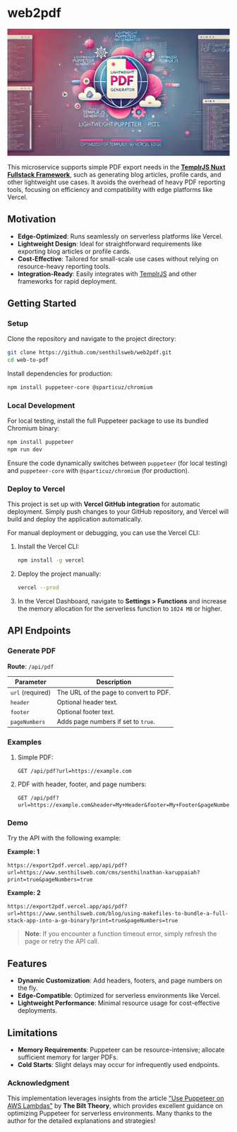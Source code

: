 # web2pdf

![Web2PDF Hero Image](public/web2pdf.webp)

This microservice supports simple PDF export needs in the **[TemplrJS Nuxt Fullstack Framework](https://github.com/senthilsweb/templrjs.git)**, such as generating blog articles, profile cards, and other lightweight use cases. It avoids the overhead of heavy PDF reporting tools, focusing on efficiency and compatibility with edge platforms like Vercel.


## **Motivation**
- **Edge-Optimized**: Runs seamlessly on serverless platforms like Vercel.
- **Lightweight Design**: Ideal for straightforward requirements like exporting blog articles or profile cards.
- **Cost-Effective**: Tailored for small-scale use cases without relying on resource-heavy reporting tools.
- **Integration-Ready**: Easily integrates with [TemplrJS](https://github.com/senthilsweb/templrjs.git) and other frameworks for rapid deployment.

## **Getting Started**
### **Setup**

Clone the repository and navigate to the project directory:

```bash
git clone https://github.com/senthilsweb/web2pdf.git
cd web-to-pdf
```

Install dependencies for production:

```bash
npm install puppeteer-core @sparticuz/chromium
```

### **Local Development**

For local testing, install the full Puppeteer package to use its bundled Chromium binary:

```bash
npm install puppeteer
npm run dev
```

Ensure the code dynamically switches between `puppeteer` (for local testing) and `puppeteer-core` with `@sparticuz/chromium` (for production).

### **Deploy to Vercel**

This project is set up with **Vercel GitHub integration** for automatic deployment. Simply push changes to your GitHub repository, and Vercel will build and deploy the application automatically.

For manual deployment or debugging, you can use the Vercel CLI:

1. Install the Vercel CLI:
   ```bash
   npm install -g vercel
   ```

2. Deploy the project manually:
   ```bash
   vercel --prod
   ```

3. In the Vercel Dashboard, navigate to **Settings > Functions** and increase the memory allocation for the serverless function to `1024 MB` or higher.




## **API Endpoints**
### **Generate PDF**
**Route**: `/api/pdf`

| Parameter       | Description                                        |
|-----------------|----------------------------------------------------|
| `url` (required)| The URL of the page to convert to PDF.             |
| `header`        | Optional header text.                              |
| `footer`        | Optional footer text.                              |
| `pageNumbers`   | Adds page numbers if set to `true`.                |

### **Examples**
1. Simple PDF:
   ```
   GET /api/pdf?url=https://example.com
   ```
2. PDF with header, footer, and page numbers:
   ```
   GET /api/pdf?url=https://example.com&header=My+Header&footer=My+Footer&pageNumbers=true
   ```

### **Demo**

Try the API with the following example:

**Example: 1**
```plaintext
https://export2pdf.vercel.app/api/pdf?url=https://www.senthilsweb.com/cms/senthilnathan-karuppaiah?print=true&pageNumbers=true
```
**Example: 2**
```
https://export2pdf.vercel.app/api/pdf?url=https://www.senthilsweb.com/blog/using-makefiles-to-bundle-a-full-stack-app-into-a-go-binary?print=true&pageNumbers=true
```

> **Note**: If you encounter a function timeout error, simply refresh the page or retry the API call.

## **Features**
- **Dynamic Customization**: Add headers, footers, and page numbers on the fly.
- **Edge-Compatible**: Optimized for serverless environments like Vercel.
- **Lightweight Performance**: Minimal resource usage for cost-effective deployments.

## **Limitations**
- **Memory Requirements**: Puppeteer can be resource-intensive; allocate sufficient memory for larger PDFs.
- **Cold Starts**: Slight delays may occur for infrequently used endpoints.


### **Acknowledgment**

This implementation leverages insights from the article ["Use Puppeteer on AWS Lambdas"](https://www.thebiltheory.com/blog/use-puppeteer-on-aws-lambdas) by **The Bilt Theory**, which provides excellent guidance on optimizing Puppeteer for serverless environments. Many thanks to the author for the detailed explanations and strategies!